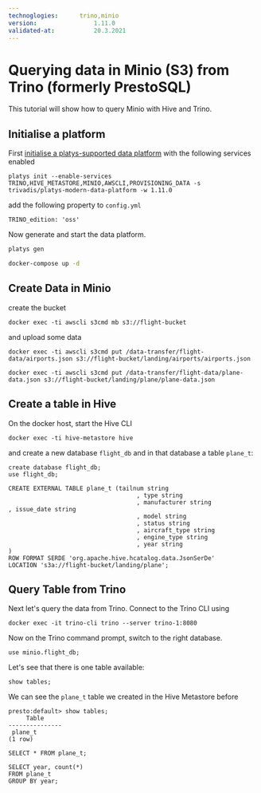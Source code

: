 ```yaml
---
technoglogies:      trino,minio
version:				1.11.0
validated-at:			20.3.2021
---
```


# Querying data in Minio (S3) from Trino (formerly PrestoSQL)

This tutorial will show how to query Minio with Hive and Trino. 

## Initialise a platform

First [initialise a platys-supported data platform](../../getting-started) with the following services enabled 

```
platys init --enable-services TRINO,HIVE_METASTORE,MINIO,AWSCLI,PROVISIONING_DATA -s trivadis/platys-modern-data-platform -w 1.11.0
```

add the following property to `config.yml`

```
TRINO_edition: 'oss'
```

Now generate and start the data platform. 

```bash
platys gen

docker-compose up -d
```

## Create Data in Minio

create the bucket

```
docker exec -ti awscli s3cmd mb s3://flight-bucket
```

and upload some data

```
docker exec -ti awscli s3cmd put /data-transfer/flight-data/airports.json s3://flight-bucket/landing/airports/airports.json

docker exec -ti awscli s3cmd put /data-transfer/flight-data/plane-data.json s3://flight-bucket/landing/plane/plane-data.json
```

## Create a table in Hive

On the docker host, start the Hive CLI 

```
docker exec -ti hive-metastore hive
```

and create a new database `flight_db` and in that database a table `plane_t`:

```
create database flight_db;
use flight_db;

CREATE EXTERNAL TABLE plane_t (tailnum string
									, type string
									, manufacturer string									, issue_date string
									, model string
									, status string
									, aircraft_type string
									, engine_type string
									, year string									 )
ROW FORMAT SERDE 'org.apache.hive.hcatalog.data.JsonSerDe'
LOCATION 's3a://flight-bucket/landing/plane';
```


## Query Table from Trino

Next let's query the data from Trino. Connect to the Trino CLI using

```
docker exec -it trino-cli trino --server trino-1:8080
```

Now on the Trino command prompt, switch to the right database. 

```
use minio.flight_db;
```

Let's see that there is one table available:

```
show tables;
```

We can see the `plane_t` table we created in the Hive Metastore before

```
presto:default> show tables;
     Table
---------------
 plane_t
(1 row)
```

```
SELECT * FROM plane_t;
```

```
SELECT year, count(*)
FROM plane_t
GROUP BY year;
```